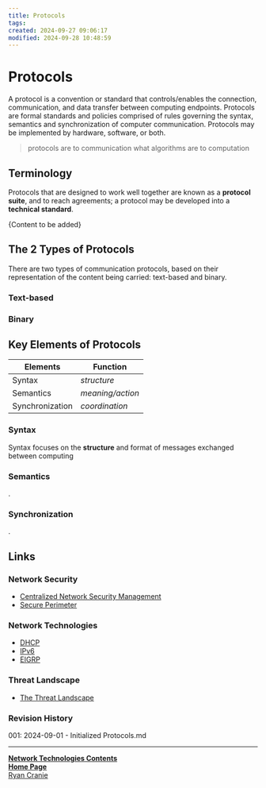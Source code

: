 ```yaml
---
title: Protocols
tags:
created: 2024-09-27 09:06:17
modified: 2024-09-28 10:48:59
---
```

# Protocols
A protocol is a convention or standard that controls/enables the connection, communication, and data transfer between computing endpoints. Protocols are formal standards and policies comprised of rules governing the syntax, semantics and synchronization of computer communication. Protocols may be implemented by hardware, software, or both.

> protocols are to communication what algorithms are to computation

## Terminology
Protocols that are designed to work well together are known as a **protocol suite**, and to reach agreements; a protocol may be developed into a **technical standard**. 

{Content to be added}

## The 2 Types of Protocols
There are two types of communication protocols, based on their representation of the content being carried: text-based and binary.

### Text-based

### Binary

## Key Elements of Protocols

| Elements        | Function         |
| --------------- | ---------------- |
| Syntax          | *structure*      |
| Semantics       | *meaning/action* |
| Synchronization | *coordination*   |

### Syntax
Syntax focuses on the **structure** and format of messages exchanged between computing  
### Semantics
.
### Synchronization
.
## Links
### Network Security

- [Centralized Network Security Management](https://notes.ryancranie.com/Notes/Network%20Security/Centralized%20Network%20Security%20Management)
- [Secure Perimeter](https://notes.ryancranie.com/Notes/Network%20Security/Secure%20Perimeter)

### Network Technologies

- [DHCP](https://notes.ryancranie.com/Notes/Network%20Technologies/DHCP)
- [IPv6](https://notes.ryancranie.com/Notes/Network%20Technologies/IPv6)
- [EIGRP](https://notes.ryancranie.com/Notes/Network%20Technologies/EIGRP)

### Threat Landscape

- [The Threat Landscape](https://notes.ryancranie.com/Notes/Threat%20Landscape/The%20Threat%20Landscape)


### Revision History
001: 2024-09-01 - Initialized Protocols.md

---
<b>[Network Technologies Contents](https://notes.ryancranie.com/Contents/Network%20Technologies%20Contents)<br>[Home Page](https://notes.ryancranie.com)<br></b>[Ryan Cranie](https://www.ryancranie.com)